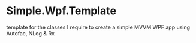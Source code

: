 Simple.Wpf.Template
===================

template for the classes I require to create a simple MVVM WPF app using Autofac, NLog &amp; Rx
